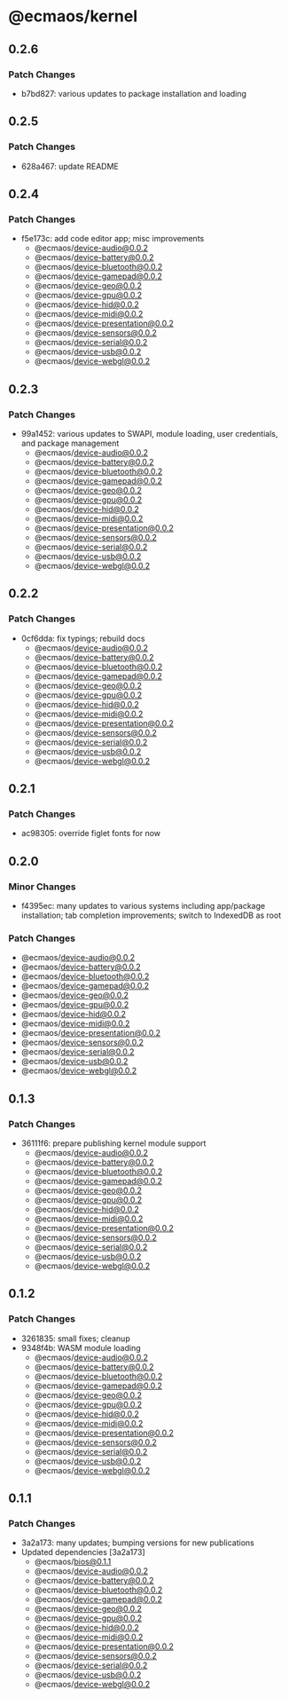 # @ecmaos/kernel

## 0.2.6

### Patch Changes

- b7bd827: various updates to package installation and loading

## 0.2.5

### Patch Changes

- 628a467: update README

## 0.2.4

### Patch Changes

- f5e173c: add code editor app; misc improvements
  - @ecmaos/device-audio@0.0.2
  - @ecmaos/device-battery@0.0.2
  - @ecmaos/device-bluetooth@0.0.2
  - @ecmaos/device-gamepad@0.0.2
  - @ecmaos/device-geo@0.0.2
  - @ecmaos/device-gpu@0.0.2
  - @ecmaos/device-hid@0.0.2
  - @ecmaos/device-midi@0.0.2
  - @ecmaos/device-presentation@0.0.2
  - @ecmaos/device-sensors@0.0.2
  - @ecmaos/device-serial@0.0.2
  - @ecmaos/device-usb@0.0.2
  - @ecmaos/device-webgl@0.0.2

## 0.2.3

### Patch Changes

- 99a1452: various updates to SWAPI, module loading, user credentials, and package management
  - @ecmaos/device-audio@0.0.2
  - @ecmaos/device-battery@0.0.2
  - @ecmaos/device-bluetooth@0.0.2
  - @ecmaos/device-gamepad@0.0.2
  - @ecmaos/device-geo@0.0.2
  - @ecmaos/device-gpu@0.0.2
  - @ecmaos/device-hid@0.0.2
  - @ecmaos/device-midi@0.0.2
  - @ecmaos/device-presentation@0.0.2
  - @ecmaos/device-sensors@0.0.2
  - @ecmaos/device-serial@0.0.2
  - @ecmaos/device-usb@0.0.2
  - @ecmaos/device-webgl@0.0.2

## 0.2.2

### Patch Changes

- 0cf6dda: fix typings; rebuild docs
  - @ecmaos/device-audio@0.0.2
  - @ecmaos/device-battery@0.0.2
  - @ecmaos/device-bluetooth@0.0.2
  - @ecmaos/device-gamepad@0.0.2
  - @ecmaos/device-geo@0.0.2
  - @ecmaos/device-gpu@0.0.2
  - @ecmaos/device-hid@0.0.2
  - @ecmaos/device-midi@0.0.2
  - @ecmaos/device-presentation@0.0.2
  - @ecmaos/device-sensors@0.0.2
  - @ecmaos/device-serial@0.0.2
  - @ecmaos/device-usb@0.0.2
  - @ecmaos/device-webgl@0.0.2

## 0.2.1

### Patch Changes

- ac98305: override figlet fonts for now

## 0.2.0

### Minor Changes

- f4395ec: many updates to various systems including app/package installation; tab completion improvements; switch to IndexedDB as root

### Patch Changes

- @ecmaos/device-audio@0.0.2
- @ecmaos/device-battery@0.0.2
- @ecmaos/device-bluetooth@0.0.2
- @ecmaos/device-gamepad@0.0.2
- @ecmaos/device-geo@0.0.2
- @ecmaos/device-gpu@0.0.2
- @ecmaos/device-hid@0.0.2
- @ecmaos/device-midi@0.0.2
- @ecmaos/device-presentation@0.0.2
- @ecmaos/device-sensors@0.0.2
- @ecmaos/device-serial@0.0.2
- @ecmaos/device-usb@0.0.2
- @ecmaos/device-webgl@0.0.2

## 0.1.3

### Patch Changes

- 36111f6: prepare publishing kernel module support
  - @ecmaos/device-audio@0.0.2
  - @ecmaos/device-battery@0.0.2
  - @ecmaos/device-bluetooth@0.0.2
  - @ecmaos/device-gamepad@0.0.2
  - @ecmaos/device-geo@0.0.2
  - @ecmaos/device-gpu@0.0.2
  - @ecmaos/device-hid@0.0.2
  - @ecmaos/device-midi@0.0.2
  - @ecmaos/device-presentation@0.0.2
  - @ecmaos/device-sensors@0.0.2
  - @ecmaos/device-serial@0.0.2
  - @ecmaos/device-usb@0.0.2
  - @ecmaos/device-webgl@0.0.2

## 0.1.2

### Patch Changes

- 3261835: small fixes; cleanup
- 9348f4b: WASM module loading
  - @ecmaos/device-audio@0.0.2
  - @ecmaos/device-battery@0.0.2
  - @ecmaos/device-bluetooth@0.0.2
  - @ecmaos/device-gamepad@0.0.2
  - @ecmaos/device-geo@0.0.2
  - @ecmaos/device-gpu@0.0.2
  - @ecmaos/device-hid@0.0.2
  - @ecmaos/device-midi@0.0.2
  - @ecmaos/device-presentation@0.0.2
  - @ecmaos/device-sensors@0.0.2
  - @ecmaos/device-serial@0.0.2
  - @ecmaos/device-usb@0.0.2
  - @ecmaos/device-webgl@0.0.2

## 0.1.1

### Patch Changes

- 3a2a173: many updates; bumping versions for new publications
- Updated dependencies [3a2a173]
  - @ecmaos/bios@0.1.1
  - @ecmaos/device-audio@0.0.2
  - @ecmaos/device-battery@0.0.2
  - @ecmaos/device-bluetooth@0.0.2
  - @ecmaos/device-gamepad@0.0.2
  - @ecmaos/device-geo@0.0.2
  - @ecmaos/device-gpu@0.0.2
  - @ecmaos/device-hid@0.0.2
  - @ecmaos/device-midi@0.0.2
  - @ecmaos/device-presentation@0.0.2
  - @ecmaos/device-sensors@0.0.2
  - @ecmaos/device-serial@0.0.2
  - @ecmaos/device-usb@0.0.2
  - @ecmaos/device-webgl@0.0.2
